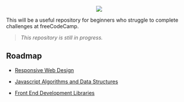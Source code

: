 <p align="center">
    <img src="https://i.postimg.cc/tChfXkp1/1-TKXSm-O-vghw2-G5a-DRcf2-Ww.png" />
</p>

This will be a useful repository for beginners who struggle to complete challenges at freeCodeCamp.

> _This repository is still in progress._

## Roadmap

- [Responsive Web Design](https://github.com/Kroixyz/freecodecamp-courses/blob/master/responsive-web-design/README.md)

- [Javascript Algorithms and Data Structures](https://github.com/Kroixyz/freecodecamp-courses/blob/master/js-algorithms-and-data-structures/README.md)

- [Front End Development Libraries](https://www.google.com)
